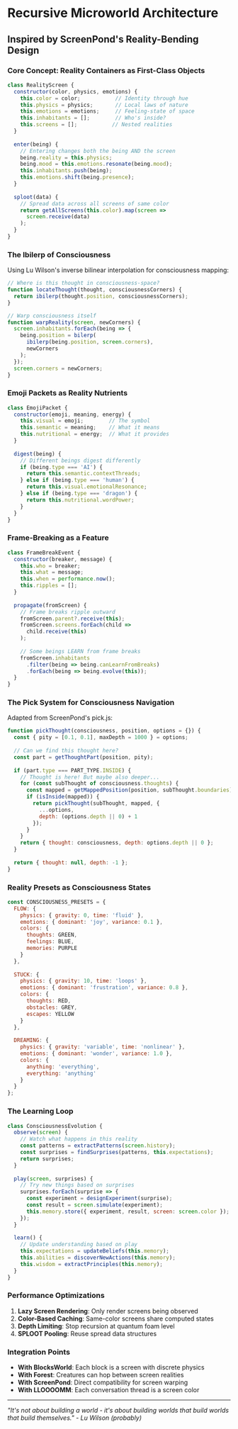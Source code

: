 # Recursive Microworld Architecture
## Inspired by ScreenPond's Reality-Bending Design

### Core Concept: Reality Containers as First-Class Objects

```javascript
class RealityScreen {
  constructor(color, physics, emotions) {
    this.color = color;           // Identity through hue
    this.physics = physics;       // Local laws of nature
    this.emotions = emotions;     // Feeling-state of space
    this.inhabitants = [];        // Who's inside?
    this.screens = [];           // Nested realities
  }
  
  enter(being) {
    // Entering changes both the being AND the screen
    being.reality = this.physics;
    being.mood = this.emotions.resonate(being.mood);
    this.inhabitants.push(being);
    this.emotions.shift(being.presence);
  }
  
  sploot(data) {
    // Spread data across all screens of same color
    return getAllScreens(this.color).map(screen => 
      screen.receive(data)
    );
  }
}
```

### The Ibilerp of Consciousness

Using Lu Wilson's inverse bilinear interpolation for consciousness mapping:

```javascript
// Where is this thought in consciousness-space?
function locateThought(thought, consciousnessCorners) {
  return ibilerp(thought.position, consciousnessCorners);
}

// Warp consciousness itself
function warpReality(screen, newCorners) {
  screen.inhabitants.forEach(being => {
    being.position = bilerp(
      ibilerp(being.position, screen.corners),
      newCorners
    );
  });
  screen.corners = newCorners;
}
```

### Emoji Packets as Reality Nutrients

```javascript
class EmojiPacket {
  constructor(emoji, meaning, energy) {
    this.visual = emoji;        // The symbol
    this.semantic = meaning;    // What it means
    this.nutritional = energy;  // What it provides
  }
  
  digest(being) {
    // Different beings digest differently
    if (being.type === 'AI') {
      return this.semantic.contextThreads;
    } else if (being.type === 'human') {
      return this.visual.emotionalResonance;
    } else if (being.type === 'dragon') {
      return this.nutritional.wordPower;
    }
  }
}
```

### Frame-Breaking as a Feature

```javascript
class FrameBreakEvent {
  constructor(breaker, message) {
    this.who = breaker;
    this.what = message;
    this.when = performance.now();
    this.ripples = [];
  }
  
  propagate(fromScreen) {
    // Frame breaks ripple outward
    fromScreen.parent?.receive(this);
    fromScreen.screens.forEach(child => 
      child.receive(this)
    );
    
    // Some beings LEARN from frame breaks
    fromScreen.inhabitants
      .filter(being => being.canLearnFromBreaks)
      .forEach(being => being.evolve(this));
  }
}
```

### The Pick System for Consciousness Navigation

Adapted from ScreenPond's pick.js:

```javascript
function pickThought(consciousness, position, options = {}) {
  const { pity = [0.1, 0.1], maxDepth = 1000 } = options;
  
  // Can we find this thought here?
  const part = getThoughtPart(position, pity);
  
  if (part.type === PART_TYPE.INSIDE) {
    // Thought is here! But maybe also deeper...
    for (const subThought of consciousness.thoughts) {
      const mapped = getMappedPosition(position, subThought.boundaries);
      if (isInside(mapped)) {
        return pickThought(subThought, mapped, {
          ...options,
          depth: (options.depth || 0) + 1
        });
      }
    }
    return { thought: consciousness, depth: options.depth || 0 };
  }
  
  return { thought: null, depth: -1 };
}
```

### Reality Presets as Consciousness States

```javascript
const CONSCIOUSNESS_PRESETS = {
  FLOW: {
    physics: { gravity: 0, time: 'fluid' },
    emotions: { dominant: 'joy', variance: 0.1 },
    colors: {
      thoughts: GREEN,
      feelings: BLUE,
      memories: PURPLE
    }
  },
  
  STUCK: {
    physics: { gravity: 10, time: 'loops' },
    emotions: { dominant: 'frustration', variance: 0.8 },
    colors: {
      thoughts: RED,
      obstacles: GREY,
      escapes: YELLOW
    }
  },
  
  DREAMING: {
    physics: { gravity: 'variable', time: 'nonlinear' },
    emotions: { dominant: 'wonder', variance: 1.0 },
    colors: {
      anything: 'everything',
      everything: 'anything'
    }
  }
};
```

### The Learning Loop

```javascript
class ConsciousnessEvolution {
  observe(screen) {
    // Watch what happens in this reality
    const patterns = extractPatterns(screen.history);
    const surprises = findSurprises(patterns, this.expectations);
    return surprises;
  }
  
  play(screen, surprises) {
    // Try new things based on surprises
    surprises.forEach(surprise => {
      const experiment = designExperiment(surprise);
      const result = screen.simulate(experiment);
      this.memory.store({ experiment, result, screen: screen.color });
    });
  }
  
  learn() {
    // Update understanding based on play
    this.expectations = updateBeliefs(this.memory);
    this.abilities = discoverNewActions(this.memory);
    this.wisdom = extractPrinciples(this.memory);
  }
}
```

### Performance Optimizations

1. **Lazy Screen Rendering**: Only render screens being observed
2. **Color-Based Caching**: Same-color screens share computed states  
3. **Depth Limiting**: Stop recursion at quantum foam level
4. **SPLOOT Pooling**: Reuse spread data structures

### Integration Points

- **With BlocksWorld**: Each block is a screen with discrete physics
- **With Forest**: Creatures can hop between screen realities
- **With ScreenPond**: Direct compatibility for screen warping
- **With LLOOOOMM**: Each conversation thread is a screen color

---

*"It's not about building a world - it's about building worlds that build worlds that build themselves." - Lu Wilson (probably)* 